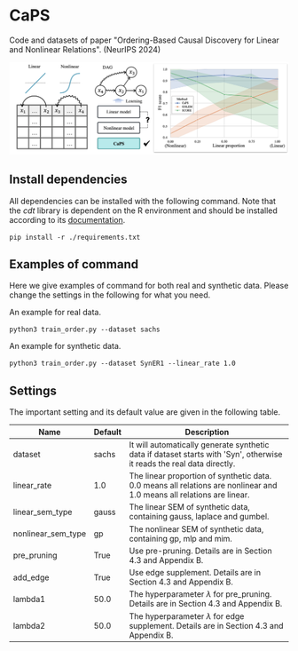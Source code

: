 # CaPS
Code and datasets of paper "Ordering-Based Causal Discovery for Linear and Nonlinear Relations". (NeurIPS 2024)

![CaPS](./fig/introduction.jpg)

## Install dependencies
All dependencies can be installed with the following command. Note that the *cdt* library is dependent on the R environment and should be installed according to its [documentation](https://fentechsolutions.github.io/CausalDiscoveryToolbox/html/index.html).
```
pip install -r ./requirements.txt
```

## Examples of command
Here we give examples of command for both real and synthetic data. Please change the settings in the following for what you need.

An example for real data.
```
python3 train_order.py --dataset sachs
```

An example for synthetic data.
```
python3 train_order.py --dataset SynER1 --linear_rate 1.0
```

## Settings
The important setting and its default value are given in the following table.

|Name|Default|Description|
|---|---|---|
|dataset|sachs|It will automatically generate synthetic data if dataset starts with 'Syn', otherwise it reads the real data directly.|
|linear_rate|1.0|The linear proportion of synthetic data.  0.0 means all relations are nonlinear and 1.0 means all relations are linear.|
|linear_sem_type|gauss|The linear SEM of synthetic data, containing gauss, laplace and gumbel.|
|nonlinear_sem_type|gp|The nonlinear SEM of synthetic data, containing gp, mlp and mim.|
|pre_pruning|True|Use pre-pruning. Details are in Section 4.3 and Appendix B.|
|add_edge|True|Use edge supplement. Details are in Section 4.3 and Appendix B.|
|lambda1|50.0|The hyperparameter $\lambda$ for pre_pruning. Details are in Section 4.3 and Appendix B.|
|lambda2|50.0|The hyperparameter $\lambda$ for edge supplement. Details are in Section 4.3 and Appendix B.|